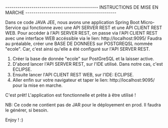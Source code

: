 ---------------------------------------------- INSTRUCTIONS DE MISE EN MARCHE ---------------------------------------------

Dans ce code JAVA JEE, nous avons une application Spring Boot Micro-Service qui fonctionne avec une API SERVER REST et une API CLIENT REST WEB.
Pour accéder à l'API SERVER REST, on passe via l'API CLIENT REST avec une interface WEB accéssible via le lien: http://localhost:9095/
Faudra au préalable, créer une BASE DE DONNEES sur POSTGREQSL nommée "ecole". Car, c'est ainsi qu'elle a été configuré sur l'API SERVER REST.

1) Créer la base de donnée "ecole" sur PostGreSQL et la laisser active.
2) D'abord lancer l'API SERVER REST, sur l'IDE utilisé. Dans notre cas, c'est ECLIPSE.
3) Ensuite lancer l'API CLIENT REST WEB, sur l'IDE: ECLIPSE.
4) Aller enfin sur votre navigateur et taper le lien: http://localhost:9095/ pour la mise en marche.

C'est prêt! L'application est fonctionnelle et prête à être utilisé !

NB: Ce code ne contient pas de JAR pour le déployement en prod. Il faudra le générer, si besoin.

Enjoy ! :) 
